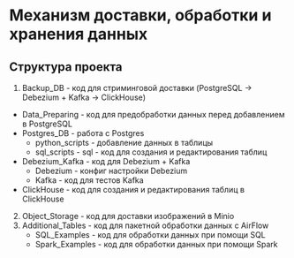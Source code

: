 # Механизм доставки, обработки и хранения данных 
## Структура проекта
1. Backup_DB - код для стриминговой доставки (PostgreSQL -> Debezium + Kafka -> ClickHouse)
  - Data_Preparing - код для предобработки данных перед добавлением в PostgreSQL
  - Postgres_DB - работа с Postgres 
    - python_scripts - добавление данных в таблицы
    - sql_scripts - sql - код для создания и редактирования таблиц
  - Debezium_Kafka - код для Debezium + Kafka
    - Debezium - конфиг настройки Debezium
    - Kafka - код для тестов Kafka
  - ClickHouse - код для создания и редактирования таблиц в ClickHouse
2. Object_Storage - код для доставки изображений в Minio
3. Additional_Tables - код для пакетной обработки данных с AirFlow
   - SQL_Examples - код для обработки данных при помощи SQL
   - Spark_Examples - код для обработки данных при помощи Spark




